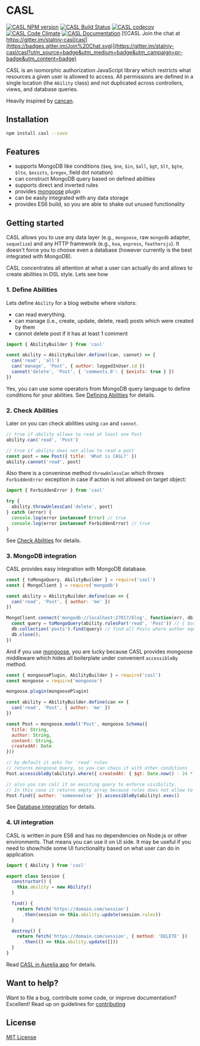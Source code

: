 # CASL

[![CASL NPM version](https://badge.fury.io/js/casl.svg)](http://badge.fury.io/js/casl)
[![CASL Build Status](https://travis-ci.org/stalniy/casl.svg?branch=master)](https://travis-ci.org/stalniy/casl)
[![CASL  codecov](https://codecov.io/gh/stalniy/casl/branch/master/graph/badge.svg)](https://codecov.io/gh/stalniy/casl)
[![CASL Code Climate](https://codeclimate.com/github/stalniy/casl/badges/gpa.svg)](https://codeclimate.com/github/stalniy/casl)
[![CASL Documentation](https://img.shields.io/badge/documentation-available-brightgreen.svg)](https://stalniy.github.io/casl/)
[![CASL Join the chat at https://gitter.im/stalniy-casl/casl](https://badges.gitter.im/Join%20Chat.svg)](https://gitter.im/stalniy-casl/casl?utm_source=badge&utm_medium=badge&utm_campaign=pr-badge&utm_content=badge)


CASL is an isomorphic authorization JavaScript library which restricts what resources a given user is allowed to access. All permissions are defined in a single location (the `Ability` class) and not duplicated across controllers, views, and database queries.

Heavily inspired by [cancan](https://github.com/CanCanCommunity/cancancan).

## Installation

```sh
npm install casl --save
```

## Features
* supports MongoDB like conditions (`$eq`, `$ne`, `$in`, `$all`, `$gt`, `$lt`, `$gte`, `$lte`, `$exists`, `$regex`, field dot notation)
* can construct MongoDB query based on defined abilities
* supports direct and inverted rules
* provides [mongoose](https://github.com/Automattic/mongoose) plugin
* can be easily integrated with any data storage
* provides ES6 build, so you are able to shake out unused functionality

## Getting started

CASL allows you to use any data layer (e.g., `mongoose`, raw `mongodb` adapter, `sequelize`) and any HTTP framework (e.g., `koa`, `express`, `feathersjs`). It doesn't force you to choose even a database (however currently is the best integrated with MongoDB).

CASL concentrates all attention at what a user can actually do and allows to create abilities in DSL style. Lets see how

### 1. Define Abilities

Lets define `Ability` for a blog website where visitors:
* can read everything.
* can manage (i.e., create, update, delete, read) posts which were created by them
* cannot delete post if it has at least 1 comment

```js
import { AbilityBuilder } from 'casl'

const ability = AbilityBuilder.define((can, cannot) => {
  can('read', 'all')
  can('manage', 'Post', { author: loggedInUser.id })
  cannot('delete', 'Post', { 'comments.0': { $exists: true } })
})
```

Yes, you can use some operators from MongoDB query language to define conditions for your abilities. See [Defining Abilities][define-abilities] for details.

### 2. Check Abilities

Later on you can check abilities using `can` and `cannot`.
```js
// true if ability allows to read at least one Post
ability.can('read', 'Post')

// true if ability does not allow to read a post
const post = new Post({ title: 'What is CASL?' })
ability.cannot('read', post)
```
Also there is a conveninse method `throwUnlessCan` which throws `ForbiddenError` exception in case if action is not allowed on target object:
```js
import { ForbiddenError } from 'casl'

try {
  ability.throwUnlessCan('delete', post)
} catch (error) {
  console.log(error instanceof Error) // true
  console.log(error instanceof ForbiddenError) // true
}
```

See [Check Abilities][check-abilities] for details.

### 3. MongoDB integration

CASL provides easy integration with MongoDB database.

```js
const { toMongoQuery, AbilityBuilder } = require('casl')
const { MongoClient } = require('mongodb')

const ability = AbilityBuilder.define(can => {
  can('read', 'Post', { author: 'me' })
})

MongoClient.connect('mongodb://localhost:27017/blog', function(err, db) {
  const query = toMongoQuery(ability.rulesFor('read', 'Post')) // { $or: [{ author: 'me' }] }
  db.collection('posts').find(query) // find all Posts where author equals 'me'
  db.close();
})
```

And if you use [mongoose](https://github.com/Automattic/mongoose), you are lucky because CASL provides mongoose middleware which hides all boilerplate under convenient `accessibleBy` method.

```js
const { mongoosePlugin, AbilityBuilder } = require('casl')
const mongoose = require('mongoose')

mongoose.plugin(mongoosePlugin)

const ability = AbilityBuilder.define(can => {
  can('read', 'Post', { author: 'me' })
})

const Post = mongoose.model('Post', mongoose.Schema({
  title: String,
  author: String,
  content: String,
  createdAt: Date
}))

// by default it asks for `read` rules
// returns mongoose Query, so you can chain it with other conditions
Post.accessibleBy(ability).where({ createdAt: { $gt: Date.now() - 24 * 3600 } })

// also you can call it on existing query to enforce visibility.
// In this case it returns empty array because rules does not allow to read Posts of `someoneelse` author
Post.find({ author: 'someoneelse' }).accessibleBy(ability).exec()
```

See [Database integration][database-integration] for details.

### 4. UI integration

CASL is written in pure ES6 and has no dependencies on Node.js or other environments. That means you can use it on UI side. It may be useful if you need to show/hide some UI functionality based on what user can do in application.

```js
import { Ability } from 'casl'

export class Session {
  constructor() {
    this.ability = new Ability()
  }

  find() {
    return fetch('https://domain.com/session')
      .then(session => this.ability.update(session.rules))
  }

  destroy() {
    return fetch('https://domain.com/session', { method: 'DELETE' })
      .then(() => this.ability.update([]))
  }
}
```

Read [CASL in Aurelia app][casl-aurelia-example] for details.

## Want to help?

Want to file a bug, contribute some code, or improve documentation? Excellent! Read up on guidelines for [contributing][contributing]

## License

[MIT License](http://www.opensource.org/licenses/MIT)

[contributing]: https://github.com/stalniy/casl/blob/master/CONTRIBUTING.md
[define-abilities]: https://stalniy.github.io/casl/abilities/2017/07/20/define-abilities.html
[check-abilities]: https://stalniy.github.io/casl/abilities/2017/07/21/check-abilities.html
[database-integration]: https://stalniy.github.io/casl/abilities/database/integration/2017/07/22/database-integration.html
[casl-aurelia-example]: https://medium.com/@sergiy.stotskiy/casl-based-authorization-in-aurelia-app-3e44c0fe1703
